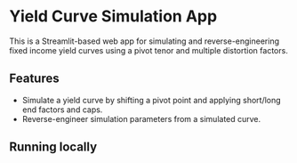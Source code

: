 # Yield Curve Simulation App

This is a Streamlit-based web app for simulating and reverse-engineering fixed income yield curves using a pivot tenor and multiple distortion factors.

## Features
- Simulate a yield curve by shifting a pivot point and applying short/long end factors and caps.
- Reverse-engineer simulation parameters from a simulated curve.

## Running locally

